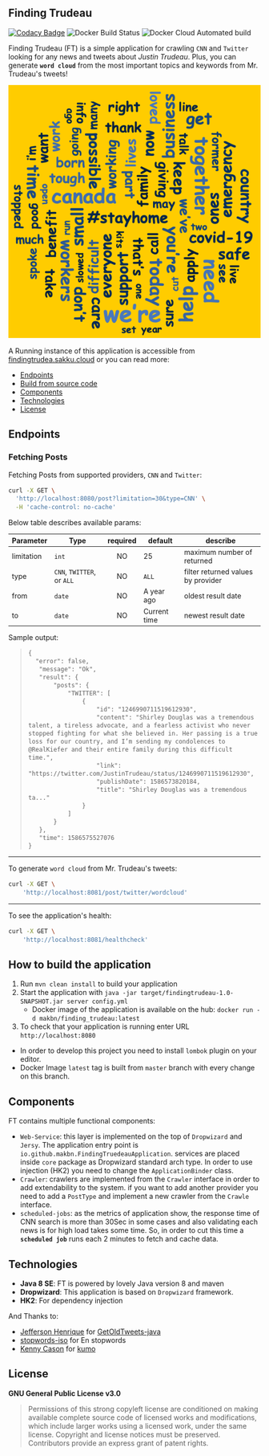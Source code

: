 ## Finding Trudeau
[![Codacy Badge](https://api.codacy.com/project/badge/Grade/90a7cc1b72d34f8cabcb58ee502d4ff5)](https://www.codacy.com/manual/makbn/finding_trudeau?utm_source=github.com&amp;utm_medium=referral&amp;utm_content=makbn/finding_trudeau&amp;utm_campaign=Badge_Grade)
![Docker Build Status](https://img.shields.io/docker/cloud/build/makbn/finding_trudeau)
![Docker Cloud Automated build](https://img.shields.io/docker/cloud/automated/makbn/finding_trudeau)

Finding Trudeau (FT) is a simple application for crawling `CNN` and `Twitter` looking for any news and tweets about *Justin Trudeau*. 
Plus, you can generate **`word cloud`** from the most important topics and keywords from Mr. Trudeau's tweets!


[![example wordcloud output](https://github.com/makbn/finding_trudeau/raw/master/wcexample.png)](https://twitter.com/JustinTrudeau)

 
A Running instance of this application is accessible from [findingtrudea.sakku.cloud](https://findingtrudea.sakku.cloud/page/index.html) or you can read more:

 * [Endpoints](#endpoints)
 * [Build from source code](#how-to-build-the-application)
 * [Components](#components)
 * [Technologies](#technologies)
 * [License](#license)
   
   
## Endpoints
### Fetching Posts

Fetching Posts from supported providers, `CNN` and `Twitter`:

```sh
curl -X GET \
  'http://localhost:8080/post?limitation=30&type=CNN' \
  -H 'cache-control: no-cache'
```

Below table describes available params:

| Parameter      |   Type                    | required | default             | describe |
| ---------------| ------------------------- | :------: | ------------------- | -------------------------------------- |
| limitation     | `int`                     | NO       | 25                  | maximum number of returned             |
| type           | `CNN`, `TWITTER`, or `ALL`| NO       | `ALL`               | filter returned values by provider     |
| from           | `date`                    | NO       | A year ago          | oldest result date                     |
| to             | `date`                    | NO       | Current time        | newest result date                     |

Sample output:

> ```$xslt
> {
>   "error": false,
>    "message": "Ok",
>    "result": {
>        "posts": {
>            "TWITTER": [
>                {
>                    "id": "1246990711519612930",
>                    "content": "Shirley Douglas was a tremendous talent, a tireless advocate, and a fearless activist who never stopped fighting for what she believed in. Her passing is a true loss for our country, and I’m sending my condolences to @RealKiefer and their entire family during this difficult time.",
>                    "link": "https://twitter.com/JustinTrudeau/status/1246990711519612930",
>                    "publishDate": 1586573820184,
>                    "title": "Shirley Douglas was a tremendous ta..."
>                }
>            ]
>        }
>    },
>    "time": 1586575527076
> }
> ```

---

To generate `word cloud` from Mr. Trudeau's tweets:

```sh
curl -X GET \
    'http://localhost:8081/post/twitter/wordcloud'
```

---
To see the application's health:

```sh
curl -X GET \
    'http://localhost:8081/healthcheck'
```

## How to build the application

1. Run `mvn clean install` to build your application
2. Start the application with `java -jar target/findingtrudeau-1.0-SNAPSHOT.jar server config.yml`
    * Docker image of the application is available on the hub: `docker run -d makbn/finding_trudeau:latest` 
3. To check that your application is running enter URL `http://localhost:8080`

* In order to develop this project you need to install `lombok` plugin on your editor.
* Docker Image `latest` tag is built from `master` branch with every change on this branch.


## Components

FT contains multiple functional components:

 * `Web-Service`: this layer is implemented on the top of `Dropwizard` and `Jersy`. The application entry point is `io.github.makbn.FindingTruedeauApplication`. services are placed inside `core` package as Dropwizard standard arch type. In order to use injection (HK2) you need to change the `ApplicationBinder` class.
 * `Crawler`: crawlers are implemented from the `Crawler` interface in order to add extendability to the system. if you want to add another provider you need to add a `PostType` and implement a new crawler from the `Crawle` interface. 
 * `scheduled-jobs`: as the metrics of application show, the response time of CNN search is more than 30Sec in some cases and also validating each news is for high load takes some time. So, in order to cut this time a **`scheduled job`** runs each 2 minutes to fetch and cache data.


## Technologies
 * **Java 8 SE**: FT is powered by lovely Java version 8 and maven
 * **Dropwizard**: This application is based on `Dropwizard` framework.
 * **HK2**: For dependency injection
 
 And Thanks to:
 
 * [Jefferson Henrique](https://github.com/Jefferson-Henrique) for [GetOldTweets-java](https://github.com/Jefferson-Henrique/GetOldTweets-java)
 * [stopwords-iso](https://github.com/stopwords-iso) for En stopwords
 * [Kenny Cason](https://github.com/kennycason) for [kumo](https://github.com/kennycason/kumo)


## License

**GNU General Public License v3.0**

> Permissions of this strong copyleft license are conditioned on making available complete source code of licensed works and modifications, which include larger works using a licensed work, under the same license. Copyright and license notices must be preserved. Contributors provide an express grant of patent rights.
